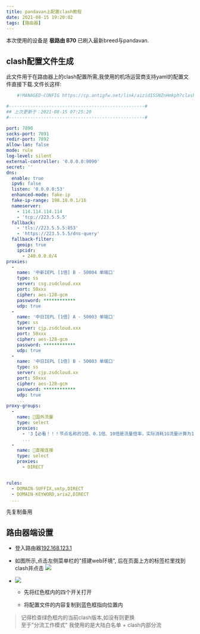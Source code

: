 ```yaml
---
title: pandavan上配置clash教程
date: 2021-08-15 19:20:02
tags: [路由器]
---
```


本次使用的设备是 **极路由 B70** 已刷入最新breed与pandavan.

## clash配置文件生成

此文件用于在路由器上的clash配置所需,我使用的机场运营商支持yaml的配置文件直接下载.文件长这样:

```yaml
    #!MANAGED-CONFIG https://cp.antigfw.net/link/aizid1SSNZnHmkph?clash=1

#---------------------------------------------------#
## 上次更新于：2021-08-15 07:25:20
#---------------------------------------------------#

port: 7890
socks-port: 7891
redir-port: 7892
allow-lan: false
mode: rule
log-level: silent
external-controller: '0.0.0.0:9090'
secret: ''
dns:
  enable: true
  ipv6: false
  listen: '0.0.0.0:53'
  enhanced-mode: fake-ip
  fake-ip-range: 198.18.0.1/16
  nameserver:
    - 114.114.114.114
    - 'tcp://223.5.5.5'
  fallback:
    - 'tls://223.5.5.5:853'
    - 'https://223.5.5.5/dns-query'
  fallback-filter:
    geoip: true
    ipcidr:
      - 240.0.0.0/4
proxies:
  -
    name: '中新IEPL [1倍] B - 50004 单端口'
    type: ss
    server: csg.zsdcloud.xxx
    port: 50xxx
    cipher: aes-128-gcm
    password: ************
    udp: true
  -
    name: '中日IEPL [1倍] A - 50003 单端口'
    type: ss
    server: cjp.zsdcloud.xxx
    port: 50xxx
    cipher: aes-128-gcm
    password: ************
    udp: true
  -
    name: '中日IEPL [1倍] B - 50003 单端口'
    type: ss
    server: cjp.zsdcloud.xx
    port: 50xxx
    cipher: aes-128-gcm
    password: ************
    udp: true
    ...
proxy-groups:
  -
    name: 🔰国外流量
    type: select
    proxies:
      - '3【必看！！！节点名称的1倍、0.1倍、10倍是流量倍率，实际消耗1G流量计算为1G、0.1G、10G。】 - 567 单端口'
      ...
  -
    name: 🚀直接连接
    type: select
    proxies:
      - DIRECT


rules:
  - DOMAIN-SUFFIX,smtp,DIRECT
  - DOMAIN-KEYWORD,aria2,DIRECT
  ...

```

先复制备用

## 路由器端设置

* 登入路由器[192.168.123.1](192.168.123.1)

* 如图所示,点击左侧菜单栏的"搭建web环境", 后在页面上方的标签栏里找到clash并点击
  ![ ](/images/clashsetup/1.png)
  
* ![ ](/images/clashsetup/2.png)
  
  * 先将红色框内的四个开关打开

  * 将配置文件的内容复制到蓝色框指向位置内

> 记得检查绿色框内的当前clash版本,如没有则更换  
  至于"分流工作模式" 我使用的是大陆白名单 + clash内部分流  
